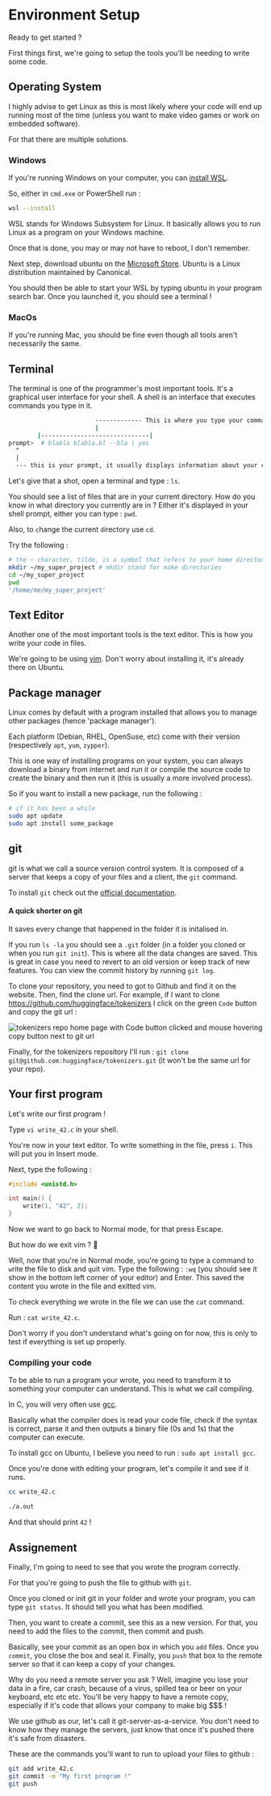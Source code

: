 # Environment Setup

Ready to get started ?

First things first, we're going to setup the tools you'll be needing to write some code.

## Operating System

I highly advise to get Linux as this is most likely where your code will end up running most of the time (unless you want to make video games or work on embedded software).

For that there are multiple solutions.

### Windows

If you're running Windows on your computer, you can [install WSL](https://docs.microsoft.com/en-us/windows/wsl/install).

So, either in `cmd.exe` or PowerShell run :

```sh
wsl --install
```

WSL stands for Windows Subsystem for Linux. It basically allows you to run Linux as a program on your Windows machine.

Once that is done, you may or may not have to reboot, I don't remember.

Next step, download ubuntu on the [Microsoft Store](https://www.microsoft.com/en-us/p/ubuntu/9nblggh4msv6#activetab=pivot:overviewtab). Ubuntu is a Linux distribution maintained by Canonical.

You should then be able to start your WSL by typing ubuntu in your program search bar. Once you launched it, you should see a terminal !

### MacOs

If you're running Mac, you should be fine even though all tools aren't necessarily the same.

## Terminal

The terminal is one of the programmer's most important tools. It's a graphical user interface for your shell.
A shell is an interface that executes commands you type in it.

```sh
                        ------------- This is where you type your commands
                        |
        |------------------------------|
prompt>  # blabla blabla.bl --bla | yes
  ^
  |
  --- this is your prompt, it usually displays information about your current path, time, etc
```

Let's give that a shot, open a terminal and type : `ls`.

You should see a list of files that are in your current directory. How do you know in what directory you currently are in ? Either it's displayed in your shell prompt, either you can type : `pwd`.

Also, to `c`hange the current `d`irectory use `cd`.

Try the following :

```sh
# the ~ character, tilde, is a symbol that refers to your home directory
mkdir ~/my_super_project # mkdir stand for make directories
cd ~/my_super_project
pwd
'/home/me/my_super_project'
```

## Text Editor

Another one  of the most important tools is the text editor. This is how you write your code in files.

We're going to be using [vim](https://www.vim.org/). Don't worry about installing it, it's already there on Ubuntu.

## Package manager

Linux comes by default with a program installed that allows you to manage other packages (hence 'package manager').

Each platform (Debian, RHEL, OpenSuse, etc) come with their version (respectively `apt`, `yum`, `zypper`).

This is one way of installing programs on your system, you can always download a binary from internet and run it or compile the source code to create the binary and then run it (this is usually a more involved process).

So if you want to install a new package, run the following :

```sh
# if it has been a while
sudo apt update
sudo apt install some_package
```

## git

git is what we call a source version control system. It is composed of a server that keeps a copy of your files and a client, the `git` command.

To install `git` check out the [official documentation](https://git-scm.com/book/en/v2/Getting-Started-Installing-Git).

#### A quick shorter on git

It saves every change that happened in the folder it is initalised in.

If you run `ls -la` you should see a `.git` folder (in a folder you cloned or when you run `git init`). This is where all the data changes are saved. This is great in case you need to revert to an old version or keep track of new features.
You can view the commit history by running `git log`.

To clone your repository, you need to got to Github and find it on the website. Then, find the clone url. For example, if I want to clone https://github.com/huggingface/tokenizers I click on the green `Code` button and copy the git url :

![tokenizers repo home page with Code button clicked and mouse hovering copy button next to git url](get_clone_url.png)

Finally, for the tokenizers repository I'll run : `git clone git@github.com:huggingface/tokenizers.git` (it won't be the same url for your repo).

## Your first program

Let's write our first program !

Type `vi write_42.c` in your shell.

You're now in your text editor. To write something in the file, press `i`. This will put you in Insert mode.

Next, type the following :

```c
#include <unistd.h>

int main() {
    write(1, "42", 2);
}
```

Now we want to go back to Normal mode, for that press Escape.

But how do we exit vim ? :thinking:

Well, now that you're in Normal mode, you're going to type a command to `w`rite the file to disk and `q`uit vim. Type the following : `:wq` (you should see it show in the bottom left corner of your editor) and Enter. This saved the content you wrote in the file and exitted vim.

To check everything we wrote in the file we can use the `cat` command.

Run : `cat write_42.c`.

Don't worry if you don't understand what's going on for now, this is only to test if everything is set up properly.

### Compiling your code

To be able to run a program your wrote, you need to transform it to something your computer can understand. This is what we call compiling.

In C, you will very often use [gcc](https://gcc.gnu.org/).

Basically what the compiler does is read your code file, check if the syntax is correct, parse it and then outputs a binary file (0s and 1s) that the computer can execute.

To install gcc on Ubuntu, I believe you need to run : `sudo apt install gcc`.

Once you're done with editing your program, let's compile it and see if it runs.

```sh
cc write_42.c

./a.out
```

And that should print `42` !

## Assignement

Finally, I'm going to need to see that you wrote the program correctly.

For that you're going to push the file to github with `git`.

Once you cloned or init git in your folder and wrote your program, you can type `git status`. It should tell you what has been modified.

Then, you want to create a commit, see this as a new version. For that, you need to add the files to the commit, then commit and push.

Basically, see your commit as an open box in which you `add` files. Once you `commit`, you close the box and seal it. Finally, you `push` that box to the remote server so that it can keep a copy of your changes.

Why do you need a remote server you ask ? Well, imagine you lose your data in a fire, car crash, because of a virus, spilled tea or beer on your keyboard, etc etc etc. You'll be very happy to have a remote copy, especially if it's code that allows your company to make big $$$ !

We use github as our, let's call it git-server-as-a-service. You don't need to know how they manage the servers, just know that once it's pushed there it's safe from disasters.

These are the commands you'll want to run to upload your files to github :

```sh
git add write_42.c
git commit -m "My first program !"
git push
```


